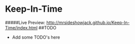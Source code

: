 # Keep-In-Time
#####Live Preview: http://mrsideshowjack.github.io/Keep-In-Time/index.html
##TODO
* Add some TODO's here
